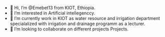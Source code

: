 - 👋 Hi, I’m @Emebet13 from KIOT, Ethiopia.
- 👀 I’m interested in Artificial intellegenccy.
- 🌱 I’m currently work in KIOT as water resource and irrigation department specialalized with irrigation and drainage programm as a lecturer.
- 💞️ I’m looking to collaborate on different projects Projects.
<!---
Emebet13/Emebet13 is a ✨ special ✨ repository because its `README.md` (this file) appears on your GitHub profile.
You can click the Preview link to take a look at your changes.
--->
